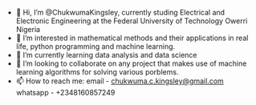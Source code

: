 - 👋 Hi, I’m @ChukwumaKingsley, currently studing Electrical and Electronic Engineering at the Federal University of Technology Owerri Nigeria
- 👀 I’m interested in mathematical methods and their applications in real life, python programming and machine learning. 
- 🌱 I’m currently learning data analysis and data science
- 💞️ I’m looking to collaborate on any project that makes use of machine learning algorithms for solving various porblems.
- 📫 How to reach me: email - chukwuma.c.kingsley@gmail.com whatsapp - +2348160857249

<!---
ChukwumaKingsley/ChukwumaKingsley is a ✨ special ✨ repository because its `README.md` (this file) appears on your GitHub profile.
You can click the Preview link to take a look at your changes.
--->
